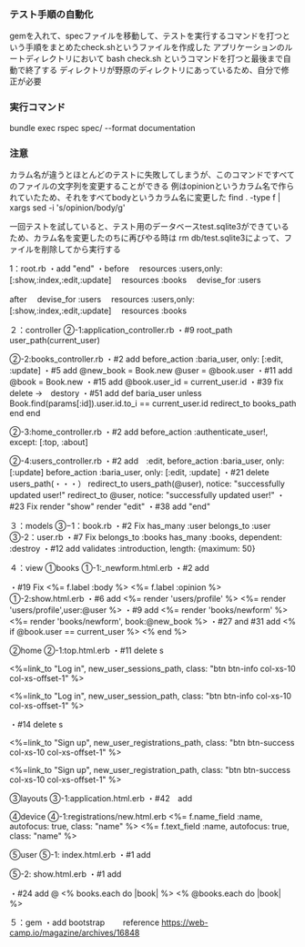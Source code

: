 

### テスト手順の自動化
gemを入れて、specファイルを移動して、テストを実行するコマンドを打つという手順をまとめたcheck.shというファイルを作成した
アプリケーションのルートディレクトリにおいて
bash check.sh
というコマンドを打つと最後まで自動で終了する
ディレクトリが野原のディレクトリにあっているため、自分で修正が必要

### 実行コマンド
bundle exec rspec spec/ --format documentation

### 注意
カラム名が違うとほとんどのテストに失敗してしまうが、このコマンドですべてのファイルの文字列を変更することができる
例はopinionというカラム名で作られていたため、それをすべてbodyというカラム名に変更した
find . -type f | xargs sed -i 's/opinion/body/g'

一回テストを試していると、テスト用のデータベースtest.sqlite3ができているため、カラム名を変更したのちに再びやる時は
rm db/test.sqlite3によって、ファイルを削除してから実行する


1：root.rb
・add "end"
・before
　resources :users,only: [:show,:index,:edit,:update]
　resources :books
　devise_for :users

  after
　devise_for :users
　resources :users,only: [:show,:index,:edit,:update]
　resources :books


２：controller
②-1:application_controller.rb
・#9 root_path
     user_path(current_user)

②-2:books_controller.rb
・#2 add
  before_action :baria_user, only: [:edit, :update]
・#5 add
  @new_book = Book.new
  @user = @book.user
・#11 add
  @book = Book.new
・#15 add
  @book.user_id = current_user.id
・#39 fix
  delete →　destory
・#51 add
  def baria_user
	unless Book.find(params[:id]).user.id.to_i == current_user.id
		redirect_to books_path
	end
 end

②-3:home_controller.rb
・#2 add
  before_action :authenticate_user!, except: [:top, :about]

②-4:users_controller.rb
・#2 add　:edit,
	before_action :baria_user, only: [:update]
	before_action :baria_user, only: [:edit, :update]
・#21 delete　users_path(・・・）
    redirect_to users_path(@user), notice: "successfully updated user!"
    redirect_to @user, notice: "successfully updated user!"
・#23 Fix
  	render "show"
  	render "edit"
 ・#38 add
    "end"


３：models
③−1：book.rb
・#2 Fix
	has_many :user
	belongs_to :user
③-2：user.rb
・#7 Fix
    belongs_to :books
    has_many :books, dependent: :destroy
・#12 add
    validates :introduction, length: {maximum: 50}

４：view
①books
①-1:_newform.html.erb
・#2 add
<!-- <div class="error">
	<% if book.errors.any? %>
	<%= pluralize(book.errors.count, "error") %><span>prohibited this book from being saved:</span>
	<ul>
		<% book.errors.full_messages.each do |message| %>
		<li><%= message %></li>
		<% end %> -->
・#19 Fix
	<%= f.label :body %> <!-- ここを変更 -->
	<%= f.label :opinion %> <!-- ここを変更 -->
①-2:show.html.erb
・#6 add
    <%= render 'users/profile' %>
    <%= render 'users/profile',user:@user %>
・#9 add
	<%= render 'books/newform' %>
	<%= render 'books/newform', book:@new_book %>
・#27 and #31 add
	<% if @book.user == current_user %>
	<% end %>

②home
②-1:top.html.erb
・#11 delete s
    <p><%=link_to "Log in", new_user_sessions_path, class: "btn btn-info col-xs-10 col-xs-offset-1" %></p>
    <p><%=link_to "Log in", new_user_session_path, class: "btn btn-info col-xs-10 col-xs-offset-1" %></p>

・#14 delete s
	<p><%=link_to "Sign up", new_user_registrations_path, class: "btn btn-success col-xs-10 col-xs-offset-1" %></p>
	<p><%=link_to "Sign up", new_user_registration_path, class: "btn btn-success col-xs-10 col-xs-offset-1" %></p>

③layouts
③-1:application.html.erb
・#42　add
<!--       <p class="alert"><%= alert %></p>
    </div>
    <main>
      <div class="container">
        <%= yield %>
      </div>
    </main> -->

④device
④-1:registrations/new.html.erb
    <%= f.name_field :name, autofocus: true, class: "name" %>
    <%= f.text_field :name, autofocus: true, class: "name" %>

⑤user
⑤-1: index.html.erb
・#1 add
<!-- <div class="row">
	<div class="col-xs-3"> -->
⑤-2: show.html.erb
・#1 add
<!-- <div class="row">
	<div class="col-xs-3"> -->
・#24 add @
  <% books.each do |book| %>
  <% @books.each do |book| %>


５：gem
・add bootstrap
　　reference https://web-camp.io/magazine/archives/16848